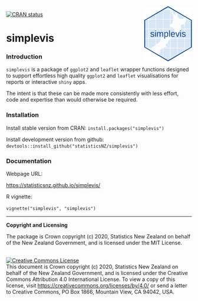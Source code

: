 <img src="man/figures/logo.png" height="150" align = "right">

<!-- badges: start -->
  [![CRAN status](https://www.r-pkg.org/badges/version/simplevis)](https://CRAN.R-project.org/package=simplevis)
  <!-- badges: end -->

# simplevis

### Introduction

`simplevis` is a package of `ggplot2` and `leaflet` wrapper functions designed to support effortless high quality `ggplot2` and `leaflet` visualisations for reports or interactive `shiny` apps.

The intent is that these can be made more consistently with less effort, code and expertise than would otherwise be required.

### Installation

Install stable version from CRAN:
`install.packages("simplevis")`

Install development version from github:
`devtools::install_github("statisticsNZ/simplevis")`

### Documentation

Webpage URL:

https://statisticsnz.github.io/simplevis/

R vignette:

`vignette("simplevis", "simplevis")`

---
__Copyright and Licensing__

The package is Crown copyright (c) 2020, Statistics New Zealand on behalf of the New Zealand Government, and is licensed under the MIT License.

<br /><a rel="license" href="https://creativecommons.org/licenses/by/4.0/"><img alt="Creative Commons License" style="border-width:0" src="https://i.creativecommons.org/l/by/4.0/88x31.png" /></a><br />This document is Crown copyright (c) 2020, Statistics New Zealand on behalf of the New Zealand Government, and is licensed under the Creative Commons Attribution 4.0 International License. To view a copy of this license, visit https://creativecommons.org/licenses/by/4.0/ or send a letter to Creative Commons, PO Box 1866, Mountain View, CA 94042, USA.
